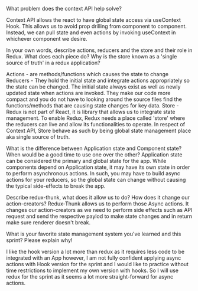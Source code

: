 What problem does the context API help solve?

Context API allows the react to have global state access via useContext Hook. This allows us to avoid prop drilling from component to component. Instead, we can pull state and even actions by invoking useContext in whichever component we desire.



In your own words, describe actions, reducers and the store and their role in Redux. What does each piece do? Why is the store known as a 'single source of truth' in a redux application?

Actions - are methods/functions which causes the state to change
Reducers - They hold the initial state and integrate actions appropriately so the state can be changed. The initial state always exist as well as newly updated state when actions are invoked. They make our code more compact and you do not have to looking around the source files find the functions/methods that are causing state changes for key data.
Store - Redux is not part of React, it is library that allows us to integrate state management. To enable Redux, Redux needs a place called 'store' where the reducers can live and allow its functionalities to operate. In respect of Context API, Store behave as such by being global state management place aka single source of truth.



What is the difference between Application state and Component state? When would be a good time to use one over the other?
Application state can be considered the primary and global state for the app. While components depend on Application state, it may have its own state in order to perform asynchronous actions. In such, you may have to build async actions for your reducers, so the global state can change without causing the typical side-effects to break the app.



Describe redux-thunk, what does it allow us to do? How does it change our action-creators? 
Redux-Thunk allows us to perform those Async actions. It changes our action-creators as we need to perform side effects such as API request and send the respective paylod to make state changes and in return make sure renderer doesn't break.



What is your favorite state management system you've learned and this sprint? Please explain why! 

I like the hook version a lot more than redux as it requires less code to be integrated with an App however, I am not fully confident applying async actions with Hook version for the sprint and I would like to practice without time restrictions to implement my own version with hooks. So I will use redux for the sprint as it seems a lot more straight-forward for async actions.